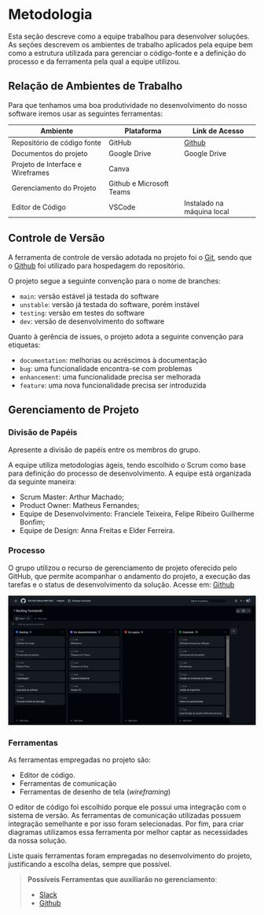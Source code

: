 
# Metodologia

Esta seção descreve como a equipe trabalhou para desenvolver soluções. As seções descrevem os ambientes de trabalho aplicados pela equipe bem como a estrutura utilizada para gerenciar o código-fonte e a definição do processo e da ferramenta pela qual a equipe utilizou.

## Relação de Ambientes de Trabalho

Para que tenhamos uma boa produtividade no desenvolvimento do nosso software iremos usar as seguintes ferramentas:

|Ambiente   | Plataforma  | Link de Acesso |
|------|-----------------------------------------|----|
|Repositório de código fonte| GitHub | [Github](https://github.com/ICEI-PUC-Minas-PMV-ADS/pmv-ads-2023-1-e3-proj-mov-t4-turistando)|
|Documentos do  projeto| Google Drive |Google Drive |
|Projeto de Interface e Wireframes | Canva ||
|Gerenciamento do Projeto | Github e Microsoft Teams |
|Editor de Código | VSCode | Instalado na máquina local |



## Controle de Versão

A ferramenta de controle de versão adotada no projeto foi o
[Git](https://git-scm.com/), sendo que o [Github](https://github.com)
foi utilizado para hospedagem do repositório.

O projeto segue a seguinte convenção para o nome de branches:

- `main`: versão estável já testada do software
- `unstable`: versão já testada do software, porém instável
- `testing`: versão em testes do software
- `dev`: versão de desenvolvimento do software

Quanto à gerência de issues, o projeto adota a seguinte convenção para
etiquetas:

- `documentation`: melhorias ou acréscimos à documentação
- `bug`: uma funcionalidade encontra-se com problemas
- `enhancement`: uma funcionalidade precisa ser melhorada
- `feature`: uma nova funcionalidade precisa ser introduzida


## Gerenciamento de Projeto

### Divisão de Papéis

Apresente a divisão de papéis entre os membros do grupo.

A equipe utiliza metodologias ágeis, tendo escolhido o Scrum como base para definição do processo de desenvolvimento. A equipe está organizada da seguinte maneira:

- Scrum Master: Arthur Machado;
- Product Owner: Matheus Fernandes;
- Equipe de Desenvolvimento: Franciele Teixeira, Felipe Ribeiro Guilherme Bonfim;
- Equipe de Design: Anna Freitas e  Elder Ferreira.


### Processo

O grupo utilizou o recurso de gerenciamento de projeto oferecido pelo GitHub, que permite acompanhar o andamento do projeto, a execução das tarefas e o status de desenvolvimento da solução. Acesse em: [Github](https://github.com/orgs/ICEI-PUC-Minas-PMV-ADS/projects/287/views/1)

 
![image](https://github.com/ICEI-PUC-Minas-PMV-ADS/pmv-ads-2023-1-e3-proj-mov-t4-turistando/blob/bcaab5d7c98c6c012efa82e1a5a50aa5b742871e/docs/img/backlog.png)

### Ferramentas

As ferramentas empregadas no projeto são:

- Editor de código.
- Ferramentas de comunicação
- Ferramentas de desenho de tela (_wireframing_)

O editor de código foi escolhido porque ele possui uma integração com o sistema de versão. As ferramentas de comunicação utilizadas possuem integração semelhante e por isso foram selecionadas. Por fim, para criar diagramas utilizamos essa ferramenta por melhor captar as necessidades da nossa solução.

Liste quais ferramentas foram empregadas no desenvolvimento do projeto, justificando a escolha delas, sempre que possível.
 
> **Possíveis Ferramentas que auxiliarão no gerenciamento**: 
> - [Slack](https://slack.com/)
> - [Github](https://github.com/)
